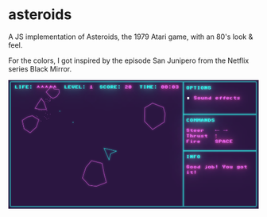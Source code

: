# asteroids
A JS implementation of Asteroids, the 1979 Atari game, with an 80's look &amp; feel.

For the colors, I got inspired by the episode San Junipero from the Netflix series Black Mirror.

![Preview](https://github.com/davidmontavon/asteroids/blob/master/preview.png)
